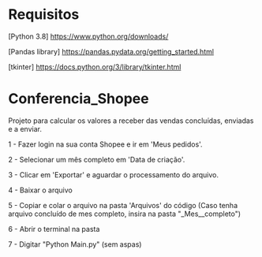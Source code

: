 # Requisitos
[Python 3.8] https://www.python.org/downloads/

[Pandas library] https://pandas.pydata.org/getting_started.html

[tkinter] https://docs.python.org/3/library/tkinter.html

# Conferencia_Shopee
Projeto para calcular os valores a receber das vendas concluídas, enviadas e a enviar.

1 - Fazer login na sua conta Shopee e ir em 'Meus pedidos'.

2 - Selecionar um mês completo em 'Data de criação'.

3 - Clicar em 'Exportar' e aguardar o processamento do arquivo.

4 - Baixar o arquivo

5 - Copiar e colar o arquivo na pasta 'Arquivos' do código (Caso tenha arquivo concluído de mes completo, insira na pasta "_Mes__completo")

6 - Abrir o terminal na pasta

7 - Digitar "Python Main.py" (sem aspas)